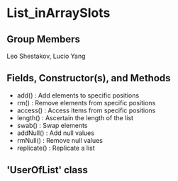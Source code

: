 # List_inArraySlots
## Group Members
Leo Shestakov, Lucio Yang
## Fields, Constructor(s), and Methods
- add() : Add elements to specific positions
- rm() : Remove elements from specific positions
- access() : Access items from specific positions
- length() : Ascertain the length of the list
- swab() : Swap elements
- addNull() : Add null values
- rmNull() : Remove null values
- replicate() : Replicate a list
## 'UserOfList' class
